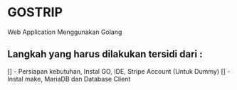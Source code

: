 # GOSTRIP
Web Application Menggunakan Golang  

## Langkah yang harus dilakukan tersidi dari :
[] - Persiapan kebutuhan, Instal GO, IDE, Stripe Account (Untuk Dummy)
[] - Instal make, MariaDB dan Database Client
